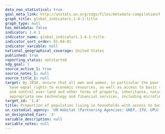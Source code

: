 ```yaml
---
data_non_statistical: true
goal_meta_link: http://unstats.un.org/sdgs/files/metadata-compilation/Metadata-Goal-1.pdf
graph_title: global_indicators.1-4-1-title
graph_type: null
has_metadata: false
indicator: 1.4.1
indicator_name: global_indicators.1-4-1-title
indicator_sort_order: 01-04-01
indicator_variable: null
national_geographical_coverage: United States
published: true
reporting_status: notstarted
sdg_goal: 1
source_active_1: true
source_notes_1: null
source_title_1: null
target: By 2030, ensure that all men and women, in particular the poor and the vulnerable,
  have equal rights to economic resources, as well as access to basic services, ownership
  and control over land and other forms of property, inheritance, natural resources,
  appropriate new technology and financial services, including microfinance.
target_id: '1.4'
title: Proportion of population living in households with access to basic services
un_custodial_agency: 'UN Habitat (Partnering Agencies: UNEP, ITU, UPU)'
un_designated_tier: '3'
variable_description: null
variable_notes: null
---
```

